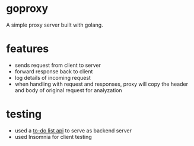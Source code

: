 # goproxy
A simple proxy server built with golang.

# features
- sends request from client to server
- forward response back to client
- log details of incoming request
- when handling with request and responses, proxy will copy the header and body of original request for analyzation

# testing
- used a [to-do list api](https://github.com/Cwjiee/todo-list-api) to serve as backend server
- used Insomnia for client testing
